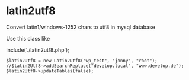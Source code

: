 # latin2utf8
Convert latin1/windows-1252 chars to utf8 in mysql database

Use this class like

include('./latin2utf8.php');

`$latin2Utf8 = new Latin2Utf8("wp_test", "jonny", "root");`
`//$latin2Utf8->addSearchReplace("develop.local", "www.develop.de");`
`$latin2Utf8->updateTables(false);`
